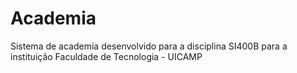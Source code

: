 # Academia
Sistema de academia desenvolvido para a disciplina SI400B para a instituição Faculdade de Tecnologia - UICAMP
